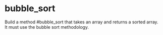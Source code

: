 # bubble_sort
Build a method #bubble_sort that takes an array and returns a sorted array. It must use the bubble sort methodology.